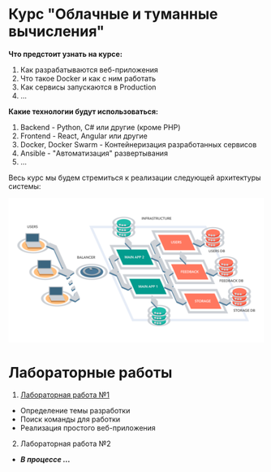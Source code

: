 <h1>Курс "Облачные и туманные вычисления"</h1>

**Что предстоит узнать на курсе:** 
1. Как разрабатываются веб-приложения
2. Что такое Docker и как с ним работать
3. Как сервисы запускаются в Production
4. ...

**Какие технологии будут использоваться:**
1. Backend - Python, C# или другие (кроме PHP)
2. Frontend - React, Angular или другие
3. Docker, Docker Swarm - Контейнеризация разработанных сервисов
4. Ansible - "Автоматизация" развертывания
5. ...


Весь курс мы будем стремиться к реализации следующей архитектуры системы: 

![Микросервисная архитектура](.attachments/microservices_architecture.png)


# Лабораторные работы

1. [Лабораторная работа №1](Lessons/Lesson1/Challenge1.md)

* Определение темы разработки
* Поиск команды для работки
* Реализация простого веб-приложения

2. Лабораторная работа №2

* **_В процессе ..._**
